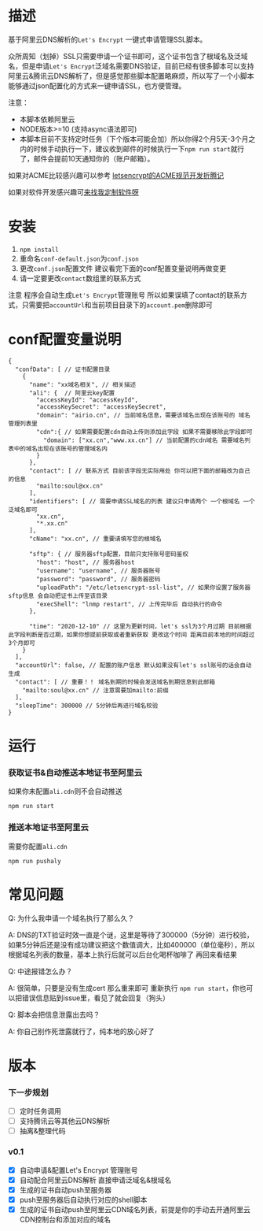 # 描述

基于阿里云DNS解析的`Let's Encrypt` 一键式申请管理SSL脚本。

众所周知（划掉）SSL只需要申请一个证书即可，这个证书包含了根域名及泛域名，但是申请`Let's Encrypt`泛域名需要DNS验证，目前已经有很多脚本可以支持阿里云&腾讯云DNS解析了，但是感觉那些脚本配置略麻烦，所以写了一个小脚本能够通过json配置化的方式来一键申请SSL，也方便管理。

注意：
- 本脚本依赖阿里云
- NODE版本>=10 (支持async语法即可)
- 本脚本目前不支持定时任务（下个版本可能会加）所以你得2个月5天-3个月之内的时候手动执行一下，建议收到邮件的时候执行一下`npm run start`就行了，邮件会提前10天通知你的（账户邮箱）。


如果对ACME比较感兴趣可以参考 [letsencrypt的ACME规范开发折腾记](https://zhuanlan.zhihu.com/p/73981808)

如果对软件开发感兴趣可[来找我定制软件呀](https://www.airio.cn/)

# 安装

1. ```npm install```
2. 重命名`conf-default.json`为`conf.json`
3. 更改`conf.json`配置文件 建议看完下面的conf配置变量说明再做变更
4. 请一定要更改`contact`数组里的联系方式


注意 
程序会自动生成`Let's Encrypt`管理账号 所以如果误填了contact的联系方式，只需要把`accountUrl`和当前项目目录下的`account.pem`删除即可

# conf配置变量说明

```
{
  "confData": [ // 证书配置目录
    {
      "name": "xx域名相关", // 相关描述
      "ali": {  // 阿里云key配置
        "accessKeyId": "accessKeyId",
        "accessKeySecret": "accessKeySecret",
        "domain": "airio.cn", // 当前域名信息，需要该域名出现在该账号的 域名管理列表里
        "cdn":{ // 如果需要配置cdn自动上传则添加此字段 如果不需要移除此字段即可
          "domain": ["xx.cn","www.xx.cn"] // 当前配置的cdn域名 需要域名列表中的域名出现在该账号的管理域名内
        }
      },
      "contact": [ // 联系方式 目前该字段无实际用处 你可以把下面的邮箱改为自己的信息
        "mailto:soul@xx.cn" 
      ],
      "identifiers": [ // 需要申请SSL域名的列表 建议只申请两个 一个根域名 一个泛域名即可
        "xx.cn",
        "*.xx.cn"
      ],
      "cName": "xx.cn", // 重要请填写您的根域名
      
      "sftp": { // 服务器sftp配置，目前只支持账号密码鉴权
        "host": "host", // 服务器host
        "username": "username", // 服务器账号
        "password": "password", // 服务器密码
        "uploadPath": "/etc/letsencrypt-ssl-list", // 如果你设置了服务器sftp信息 会自动把证书上传至该目录
        "execShell": "lnmp restart", // 上传完毕后 自动执行的命令
      },
      
      "time": "2020-12-10" // 这里为更新时间，let's ssl为3个月过期 目前根据此字段判断是否过期，如果你想提前获取或者重新获取 更改这个时间 距离目前本地的时间超过3个月即可
    }
  ],
  "accountUrl": false, // 配置的账户信息 默认如果没有let's ssl账号的话会自动生成
  "contact": [ // 重要！！ 域名到期的时候会发送域名到期信息到此邮箱
    "mailto:soul@xx.cn" // 注意需要加mailto:前缀
  ],
  "sleepTime": 300000 // 5分钟后再进行域名校验
}

```

# 运行

### 获取证书&自动推送本地证书至阿里云

如果你未配置`ali.cdn`则不会自动推送

```
npm run start
```

### 推送本地证书至阿里云
需要你配置`ali.cdn`

```
npm run pushaly
```


# 常见问题

Q: 为什么我申请一个域名执行了那么久？

A: DNS的TXT验证时效一直是个谜，这里是等待了300000（5分钟）进行校验，如果5分钟后还是没有成功建议把这个数值调大，比如400000（单位毫秒），所以根据域名列表的数量，基本上执行后就可以后台化喝杯咖啡了 再回来看结果

Q: 中途报错怎么办？

A: 很简单，只要是没有生成cert 那么重来即可 重新执行 `npm run start`，你也可以把错误信息贴到issue里，看见了就会回复（狗头）

Q: 脚本会把信息泄露出去吗？

A: 你自己别作死泄露就行了，纯本地的放心好了

# 版本

### 下一步规划

- [ ] 定时任务调用
- [ ] 支持腾讯云等其他云DNS解析
- [ ] 抽离&整理代码

### v0.1

- [x] 自动申请&配置Let's Encrypt 管理账号
- [x] 自动配合阿里云DNS解析 直接申请泛域名&根域名
- [x] 生成的证书自动push至服务器
- [x] push至服务器后自动执行对应的shell脚本
- [x] 生成的证书自动push至阿里云CDN域名列表，前提是你的手动去开通阿里云CDN控制台和添加对应的域名
